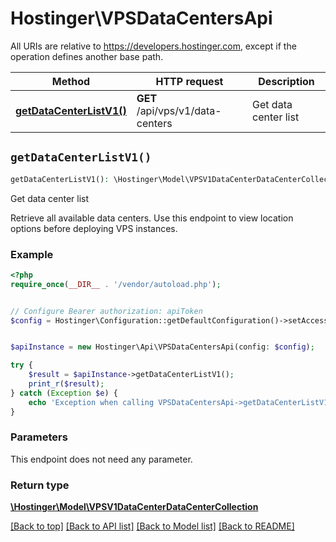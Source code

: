 # Hostinger\VPSDataCentersApi

All URIs are relative to https://developers.hostinger.com, except if the operation defines another base path.

| Method | HTTP request | Description |
| ------------- | ------------- | ------------- |
| [**getDataCenterListV1()**](VPSDataCentersApi.md#getDataCenterListV1) | **GET** /api/vps/v1/data-centers | Get data center list |


## `getDataCenterListV1()`

```php
getDataCenterListV1(): \Hostinger\Model\VPSV1DataCenterDataCenterCollection
```

Get data center list

Retrieve all available data centers.  Use this endpoint to view location options before deploying VPS instances.

### Example

```php
<?php
require_once(__DIR__ . '/vendor/autoload.php');


// Configure Bearer authorization: apiToken
$config = Hostinger\Configuration::getDefaultConfiguration()->setAccessToken('YOUR_ACCESS_TOKEN');


$apiInstance = new Hostinger\Api\VPSDataCentersApi(config: $config);

try {
    $result = $apiInstance->getDataCenterListV1();
    print_r($result);
} catch (Exception $e) {
    echo 'Exception when calling VPSDataCentersApi->getDataCenterListV1: ', $e->getMessage(), PHP_EOL;
}
```

### Parameters

This endpoint does not need any parameter.

### Return type

[**\Hostinger\Model\VPSV1DataCenterDataCenterCollection**](../Model/VPSV1DataCenterDataCenterCollection.md)

[[Back to top]](#) [[Back to API list]](../../README.md#endpoints)
[[Back to Model list]](../../README.md#models)
[[Back to README]](../../README.md)
